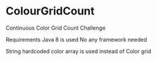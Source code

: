 # ColourGridCount
Continuous Color Grid Count Challenge

Requirements
Java 8 is used
No any framework needed

String hardcoded color array is used instead of Color grid

